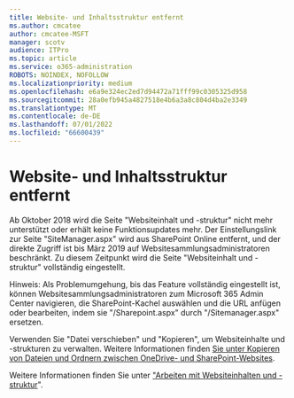 ```yaml
---
title: Website- und Inhaltsstruktur entfernt
ms.author: cmcatee
author: cmcatee-MSFT
manager: scotv
audience: ITPro
ms.topic: article
ms.service: o365-administration
ROBOTS: NOINDEX, NOFOLLOW
ms.localizationpriority: medium
ms.openlocfilehash: e6a9e324ec2ed7d94472a71fff99c0305325d958
ms.sourcegitcommit: 28a0efb945a4827518e4b6a3a8c804d4ba2e3349
ms.translationtype: MT
ms.contentlocale: de-DE
ms.lasthandoff: 07/01/2022
ms.locfileid: "66600439"
---
```

# <a name="site-and-content-structure-removed"></a>Website- und Inhaltsstruktur entfernt

Ab Oktober 2018 wird die Seite "Websiteinhalt und -struktur" nicht mehr unterstützt oder erhält keine Funktionsupdates mehr. Der Einstellungslink zur Seite "SiteManager.aspx" wird aus SharePoint Online entfernt, und der direkte Zugriff ist bis März 2019 auf Websitesammlungsadministratoren beschränkt. Zu diesem Zeitpunkt wird die Seite "Websiteinhalt und -struktur" vollständig eingestellt.

Hinweis: Als Problemumgehung, bis das Feature vollständig eingestellt ist, können Websitesammlungsadministratoren zum Microsoft 365 Admin Center navigieren, die SharePoint-Kachel auswählen und die URL anfügen oder bearbeiten, indem sie "/Sharepoint.aspx" durch "/Sitemanager.aspx" ersetzen.

Verwenden Sie "Datei verschieben" und "Kopieren", um Websiteinhalte und -strukturen zu verwalten. Weitere Informationen finden [Sie unter Kopieren von Dateien und Ordnern zwischen OneDrive- und SharePoint-Websites](https://support.microsoft.com/office/copy-files-and-folders-between-onedrive-and-sharepoint-sites-67a6323e-7fd4-4254-99a8-35613492a82f).

Weitere Informationen finden Sie unter ["Arbeiten mit Websiteinhalten und -struktur](https://support.microsoft.com/office/work-with-site-content-and-structure-30fcaad9-02b1-4347-8b03-e1ccc5a4c19f)".
